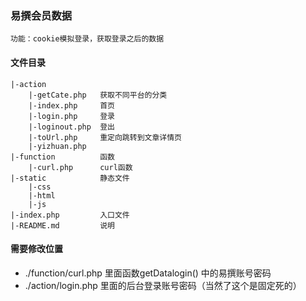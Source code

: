 ### 易撰会员数据

    功能：cookie模拟登录，获取登录之后的数据                                      

#### 文件目录

    |-action            
        |-getCate.php   获取不同平台的分类
        |-index.php     首页
        |-login.php     登录 
        |-loginout.php  登出 
        |-toUrl.php     重定向跳转到文章详情页 
        |-yizhuan.php
    |-function          函数
        |-curl.php      curl函数
    |-static            静态文件
        |-css
        |-html
        |-js 
    |-index.php         入口文件 
    |-README.md         说明

#### 需要修改位置

* ./function/curl.php  里面函数getDatalogin() 中的易撰账号密码
* ./action/login.php   里面的后台登录账号密码（当然了这个是固定死的）



